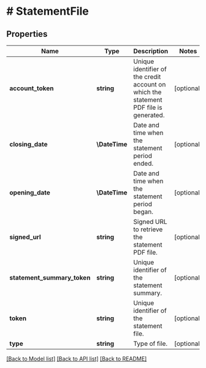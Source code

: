 # # StatementFile

## Properties

Name | Type | Description | Notes
------------ | ------------- | ------------- | -------------
**account_token** | **string** | Unique identifier of the credit account on which the statement PDF file is generated. | [optional]
**closing_date** | **\DateTime** | Date and time when the statement period ended. | [optional]
**opening_date** | **\DateTime** | Date and time when the statement period began. | [optional]
**signed_url** | **string** | Signed URL to retrieve the statement PDF file. | [optional]
**statement_summary_token** | **string** | Unique identifier of the statement summary. | [optional]
**token** | **string** | Unique identifier of the statement file. | [optional]
**type** | **string** | Type of file. | [optional]

[[Back to Model list]](../../README.md#models) [[Back to API list]](../../README.md#endpoints) [[Back to README]](../../README.md)
